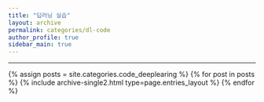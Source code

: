 ```yaml
---
title: "딥러닝 실습"
layout: archive
permalink: categories/dl-code
author_profile: true
sidebar_main: true
---
```


<!-- 공백이 포함되어 있는 카테고리 이름의 경우 site.categories['a b c'] 이런식으로! -->

***

{% assign posts = site.categories.code_deeplearing %}
{% for post in posts %} {% include archive-single2.html type=page.entries_layout %} {% endfor %}
